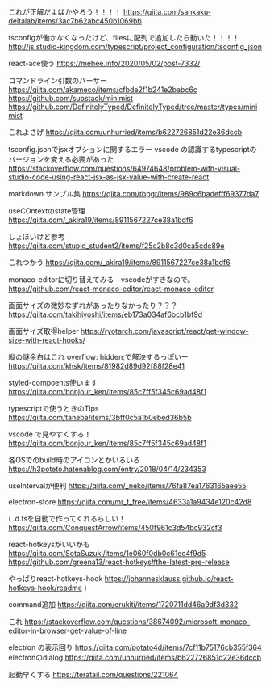 
これが正解だよばかやろう！！！！
https://qiita.com/sankaku-deltalab/items/3ac7b62abc450b1069bb

tsconfigが働かなくなったけど、filesに配列で追加したら動いた！！！！
http://js.studio-kingdom.com/typescript/project_configuration/tsconfig_json

react-ace使う
https://mebee.info/2020/05/02/post-7332/

コマンドライン引数のパーサー
https://qiita.com/akameco/items/cfbde2f1b241e2babc6c
https://github.com/substack/minimist
https://github.com/DefinitelyTyped/DefinitelyTyped/tree/master/types/minimist

これよさげ
https://qiita.com/unhurried/items/b622726851d22e36dccb

tsconfig.jsonでjsxオプションに関するエラー
vscode の認識するtypescriptのバージョンを変える必要があった
https://stackoverflow.com/questions/64974648/problem-with-visual-studio-code-using-react-jsx-as-jsx-value-with-create-react

markdown サンプル集
https://qiita.com/tbpgr/items/989c6badefff69377da7

useCOntextのstate管理
https://qiita.com/_akira19/items/8911567227ce38a1bdf6

しょぼいけど参考
https://qiita.com/stupid_student2/items/f25c2b8c3d0ca5cdc89e

これつかう
https://qiita.com/_akira19/items/8911567227ce38a1bdf6

monaco-editorに切り替えてみる　vscodeがすきなので。
https://github.com/react-monaco-editor/react-monaco-editor

画面サイズの微妙なずれがあったりなかったり？？？
https://qiita.com/takihiyoshi/items/eb173a034af6bcb1bf9d

画面サイズ取得helper
https://ryotarch.com/javascript/react/get-window-size-with-react-hooks/

縦の謎余白はこれ
overflow: hidden;で解決するっぽいー
https://qiita.com/khsk/items/81982d89d92f88f28e41

styled-compoents使います
https://qiita.com/bonjour_ken/items/85c7ff5f345c69ad48f1

typescriptで使うときのTips
https://qiita.com/taneba/items/3bff0c5a1b0ebed36b5b

vscode で見やすくする！
https://qiita.com/bonjour_ken/items/85c7ff5f345c69ad48f1

各OSでのbuild時のアイコンとかいろいろ
https://h3poteto.hatenablog.com/entry/2018/04/14/234353

useIntervalが便利
https://qiita.com/_neko/items/76fa87ea1763165aee55

electron-store
https://qiita.com/mr_t_free/items/4633a1a9434e120c42d8


(
.d.tsを自動で作ってくれるらしい！
https://qiita.com/ConquestArrow/items/450f961c3d54bc932cf3

react-hotkeysがいいかも
https://qiita.com/SotaSuzuki/items/1e060f0db0c61ec4f9d5
https://github.com/greena13/react-hotkeys#the-latest-pre-release

やっぱりreact-hotkeys-hook
https://johannesklauss.github.io/react-hotkeys-hook/readme
)

command追加
https://qiita.com/erukiti/items/1720711dd46a9df3d332

これ
https://stackoverflow.com/questions/38674092/microsoft-monaco-editor-in-browser-get-value-of-line

electron の表示回り
https://qiita.com/potato4d/items/7cf11b75176cb355f364
electronのdialog
https://qiita.com/unhurried/items/b622726851d22e36dccb

起動早くする
https://teratail.com/questions/221064